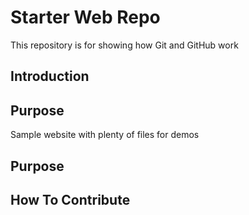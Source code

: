 # Starter Web Repo

This repository is for showing how Git and GitHub work

## Introduction

## Purpose

Sample website with plenty of files for demos

## Purpose

## How To Contribute